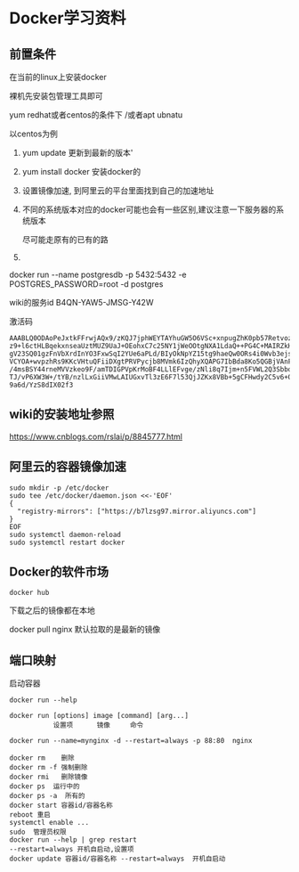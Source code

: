 # 					Docker学习资料

## 前置条件

在当前的linux上安装docker

裸机先安装包管理工具即可

yum redhat或者centos的条件下 /或者apt ubnatu



以centos为例

1. yum update   更新到最新的版本'

2. yum install docker 安装docker的

3. 设置镜像加速, 到阿里云的平台里面找到自己的加速地址

4. 不同的系统版本对应的docker可能也会有一些区别,建议注意一下服务器的系统版本

   尽可能走原有的已有的路

5. 



docker run --name postgresdb -p 5432:5432 -e POSTGRES_PASSWORD=root -d postgres



wiki的服务id   B4QN-YAW5-JMSG-Y42W

激活码   

```
AAABLQ0ODAoPeJxtkFFrwjAQx9/zKQJ7jphWEYTAYhuGW5O6VSc+xnpugZhK0pb57RetvozBveTuf
z9+l6ctHLBqekxnseaUztMUZ9UaJ+OEohxC7c25NY1jWeOOtgNXA1LdaQ++PG4C+MAIRZkHfQ3lu
gV23SQ01gzFnVbXrdInYO3FxwSqI2YUe6aPLd/BIyOkNpYZ15tg9haeQw0ORs4i0Wvb3ejsqG2Ag
VCYOA+wvpzhRs9KKcVHtuQFiiDXgtPRVPycjb8MVmk6IzQhyXQAPG7IbBda8Ko5QGBjVAnFduUGS
/4msBSY44rneMVVzkeo9F/amTDIGPVpKrMoBF4LLlEFvge/zNli8q7Ijm+n5FVWL2Q3Sbbobhunx
TJ/vP6XW3W+/tYB/nzlLxGiiVMwLAIUGxvTl3zE6F7l53QjJZKx8VBb+5gCFHwdy2C5v6+026TFY
9a6d/YzS8dIX02f3
```





## wiki的安装地址参照

https://www.cnblogs.com/rslai/p/8845777.html



##    						阿里云的容器镜像加速



```
sudo mkdir -p /etc/docker
sudo tee /etc/docker/daemon.json <<-'EOF'
{
  "registry-mirrors": ["https://b7lzsg97.mirror.aliyuncs.com"]
}
EOF
sudo systemctl daemon-reload
sudo systemctl restart docker
```



## Docker的软件市场

```
docker hub
```

下载之后的镜像都在本地

docker pull nginx  默认拉取的是最新的镜像



## 端口映射

启动容器

```
docker run --help

docker run [options] image [command] [arg...]
           设置项      镜像     命令

docker run --name=mynginx -d --restart=always -p 88:80  nginx

docker rm    删除   
docker rm -f 强制删除
docker rmi   删除镜像
docker ps  运行中的
docker ps -a  所有的
docker start 容器id/容器名称
reboot 重启
systemctl enable ...
sudo  管理员权限
docker run --help | grep restart
--restart=always 开机自启动,设置项
docker update 容器id/容器名称 --restart=always  开机自启动

```

